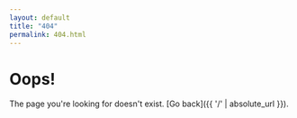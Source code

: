 ```yaml
---
layout: default
title: "404"
permalink: 404.html
---
```


# Oops!
The page you're looking for doesn't exist. [Go back]({{ '/' | absolute_url }}).
